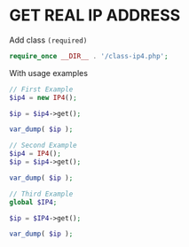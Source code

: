 # GET REAL IP ADDRESS

Add class `(required)`
```PHP
require_once __DIR__ . '/class-ip4.php';
```

With usage examples

```PHP
// First Example
$ip4 = new IP4();

$ip = $ip4->get();

var_dump( $ip );

```

```PHP
// Second Example
$ip4 = IP4();
$ip = $ip4->get();

var_dump( $ip );
```

```PHP
// Third Example
global $IP4;

$ip = $IP4->get();

var_dump( $ip );
```